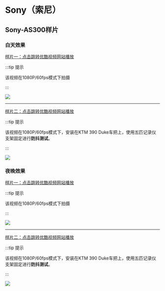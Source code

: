 # Sony（索尼）

## Sony-AS300样片

### 白天效果

[样片一：点击跳转优酷视频网站播放](http://v.youku.com/v_show/id_XMzkzMDY4MTAwNA==.html)

:::tip 提示

该视频在1080P/60fps模式下拍摄

:::

[![](https://ae01.alicdn.com/kf/HTB1hRycX2LsK1Rjy0Fbq6xSEXXa4.jpg)](http://v.youku.com/v_show/id_XMzkzMDY4MTAwNA==.html)

---

[样片二：点击跳转优酷视频网站播放](http://v.youku.com/v_show/id_XNDE5OTM0Mzk4MA==.html)

:::tip 提示

该视频在1080P/60fps模式下，安装在KTM 390 Duke车把上，使用五匹记录仪支架固定进行**防抖测试**。

:::

[![](https://ae01.alicdn.com/kf/HTB1.HTFaB1D3KVjSZFy762uFpXaA.png)](http://v.youku.com/v_show/id_XNDE5OTM0Mzk4MA==.html)

### 夜晚效果

[样片一：点击跳转优酷视频网站播放](http://v.youku.com/v_show/id_XMzkzMjI3ODA3Mg==.html)

:::tip 提示

该视频在1080P/60fps模式下拍摄

:::

[![](https://ae01.alicdn.com/kf/HTB1cBulX.WF3KVjSZPhq6xclXXay.jpg)](http://v.youku.com/v_show/id_XMzkzMjI3ODA3Mg==.html)

---

[样片二：点击跳转优酷视频网站播放](http://v.youku.com/v_show/id_XNDE5OTM1ODUzNg==.html)

:::tip 提示

该视频在1080P/60fps模式下，安装在KTM 390 Duke车把上，使用五匹记录仪支架固定进行**防抖测试**。

:::

[![](https://ae01.alicdn.com/kf/HTB12p_DawaH3KVjSZFp762hKpXaN.png)](http://v.youku.com/v_show/id_XNDE5OTM1ODUzNg==.html)